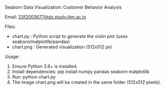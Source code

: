 Seaborn Data Visualization: Customer Behavior Analysis

Email: 23f2003677@ds.study.iitm.ac.in

Files:
- chart.py : Python script to generate the violin plot (uses seaborn/matplotlib/pandas)
- chart.png : Generated visualization (512x512 px)

Usage:
1. Ensure Python 3.8+ is installed.
2. Install dependencies:
   pip install numpy pandas seaborn matplotlib
3. Run:
   python chart.py
4. The image chart.png will be created in the same folder (512x512 pixels).
